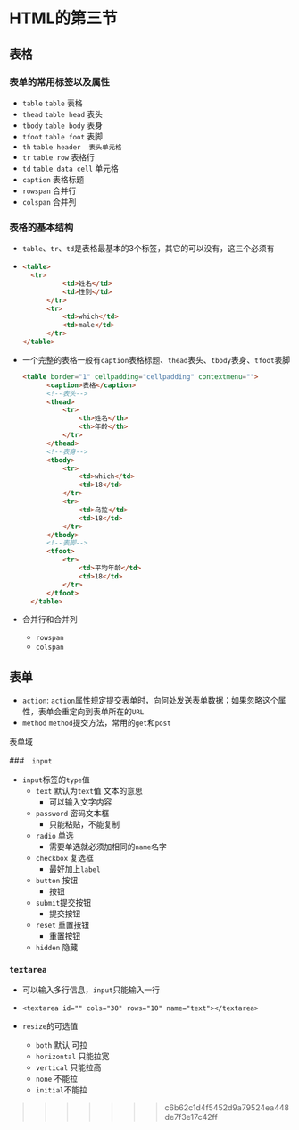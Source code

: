 # HTML的第三节

## 表格

### 表单的常用标签以及属性

* `table`   `table`      表格   
* `thead`    `table head`  表头
* `tbody`     `table body`    表身
* `tfoot`     `table foot`    表脚
* `th`           `table header  表头单元格`
* `tr`           `table row`    表格行
* `td`          `table data cell`    单元格
* `caption`  表格标题
* `rowspan` 合并行
* `colspan` 合并列

###  表格的基本结构

* `table`、`tr`、`td`是表格最基本的3个标签，其它的可以没有，这三个必须有

* ```html
  <table>
  	<tr>
        	<td>姓名</td>
        	<td>性别</td>
    	</tr>
    	<tr>
    		<td>which</td>
        	<td>male</td>
    	</tr>
  </table>
  ```

* 一个完整的表格一般有`caption`表格标题、`thead`表头、`tbody`表身、`tfoot`表脚

  ```html
  <table border="1" cellpadding="cellpadding" contextmenu="">
  	    <caption>表格</caption>
  	    <!--表头-->
  	    <thead>
  	        <tr>
  	            <th>姓名</th>
  	    		<th>年龄</th>
  	        </tr>
  	    </thead>
  	    <!--表身-->
  	    <tbody>
  	        <tr>
  	            <td>which</td>
  	            <td>18</td>
  	        </tr>
  	        <tr>
  	            <td>乌拉</td>
  	            <td>18</td>
  	        </tr>
  	    </tbody>
  	    <!--表脚-->
  	    <tfoot>
  	        <tr>
  	            <td>平均年龄</td>
  	            <td>18</td>
  	        </tr>
  	    </tfoot>
  	</table>
  ```

* 合并行和合并列

  * `rowspan`  
  * `colspan`

## 表单

* `action`: `action`属性规定提交表单时，向何处发送表单数据；如果忽略这个属性，表单会重定向到表单所在的`URL`
* `method` `method`提交方法，常用的`get`和`post`

表单域

###　`input`

* `input`标签的`type`值
  * `text` 默认为`text`值 文本的意思
    * 可以输入文字内容
  * `password` 密码文本框
    * 只能粘贴，不能复制
  * `radio` 单选  
    * 需要单选就必须加相同的`name`名字
  * `checkbox` 复选框
    * 最好加上`label`
  * `button` 按钮
    * 按钮
  * `submit`提交按钮
    * 提交按钮
  * `reset` 重置按钮
    * 重置按钮
  * `hidden` 隐藏

### `textarea`

* 可以输入多行信息，`input`只能输入一行
* `<textarea id="" cols="30" rows="10" name="text"></textarea>`

* `resize`的可选值
  * `both` 默认 可拉
  * `horizontal` 只能拉宽
  * `vertical`  只能拉高
  * `none`  不能拉
  * `initial`不能拉
>>>>>>> c6b62c1d4f5452d9a79524ea448de7f3e17c42ff

